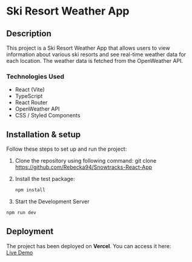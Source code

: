 # Ski Resort Weather App

## Description
This project is a Ski Resort Weather App that allows users to view information about various ski resorts and see real-time weather data for each location. The weather data is fetched from the OpenWeather API.

### Technologies Used
- React (Vite)
- TypeScript
- React Router
- OpenWeather API
- CSS / Styled Components

## Installation & setup
Follow these steps to set up and run the project:

1. Clone the repository using following command:
git clone <https://github.com/Rebecka94/Snowtracks-React-App>

2. Install the test package:

   ```bash
   npm install
   ```
3. Start the Development Server

  ```bash
  npm run dev
  ```

## Deployment  
The project has been deployed on **Vercel**. You can access it here:  
[Live Demo]()  